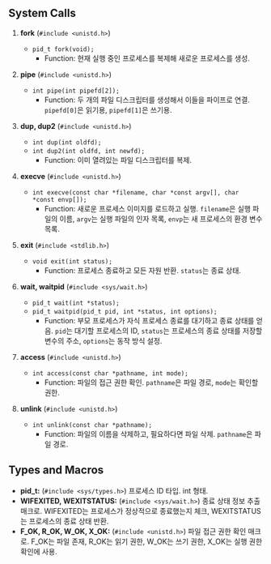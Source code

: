 ## System Calls

1. **fork** (`#include <unistd.h>`)
    - `pid_t fork(void);`
        - Function: 현재 실행 중인 프로세스를 복제해 새로운 프로세스를 생성.

2. **pipe** (`#include <unistd.h>`)
    - `int pipe(int pipefd[2]);`
        - Function: 두 개의 파일 디스크립터를 생성해서 이들을 파이프로 연결. `pipefd[0]`은 읽기용, `pipefd[1]`은 쓰기용.

3. **dup, dup2** (`#include <unistd.h>`)
    - `int dup(int oldfd);`
    - `int dup2(int oldfd, int newfd);`
        - Function: 이미 열려있는 파일 디스크립터를 복제.

4. **execve** (`#include <unistd.h>`)
    - `int execve(const char *filename, char *const argv[], char *const envp[]);`
        - Function: 새로운 프로세스 이미지를 로드하고 실행. `filename`은 실행 파일의 이름, `argv`는 실행 파일의 인자 목록, `envp`는 새 프로세스의 환경 변수 목록.

5. **exit** (`#include <stdlib.h>`)
    - `void exit(int status);`
        - Function: 프로세스 종료하고 모든 자원 반환. `status`는 종료 상태.

6. **wait, waitpid** (`#include <sys/wait.h>`)
    - `pid_t wait(int *status);`
    - `pid_t waitpid(pid_t pid, int *status, int options);`
        - Function: 부모 프로세스가 자식 프로세스 종료를 대기하고 종료 상태를 얻음. `pid`는 대기할 프로세스의 ID, `status`는 프로세스의 종료 상태를 저장할 변수의 주소, `options`는 동작 방식 설정.

7. **access** (`#include <unistd.h>`)
    - `int access(const char *pathname, int mode);`
        - Function: 파일의 접근 권한 확인. `pathname`은 파일 경로, `mode`는 확인할 권한.

8. **unlink** (`#include <unistd.h>`)
    - `int unlink(const char *pathname);`
        - Function: 파일의 이름을 삭제하고, 필요하다면 파일 삭제. `pathname`은 파일 경로.

## Types and Macros

- **pid_t:** (`#include <sys/types.h>`) 프로세스 ID 타입. int 형태.
- **WIFEXITED, WEXITSTATUS:** (`#include <sys/wait.h>`) 종료 상태 정보 추출 매크로. WIFEXITED는 프로세스가 정상적으로 종료했는지 체크, WEXITSTATUS는 프로세스의 종료 상태 반환.
- **F_OK, R_OK, W_OK, X_OK:** (`#include <unistd.h>`) 파일 접근 권한 확인 매크로. F_OK는 파일 존재, R_OK는 읽기 권한, W_OK는 쓰기 권한, X_OK는 실행 권한 확인에 사용.
